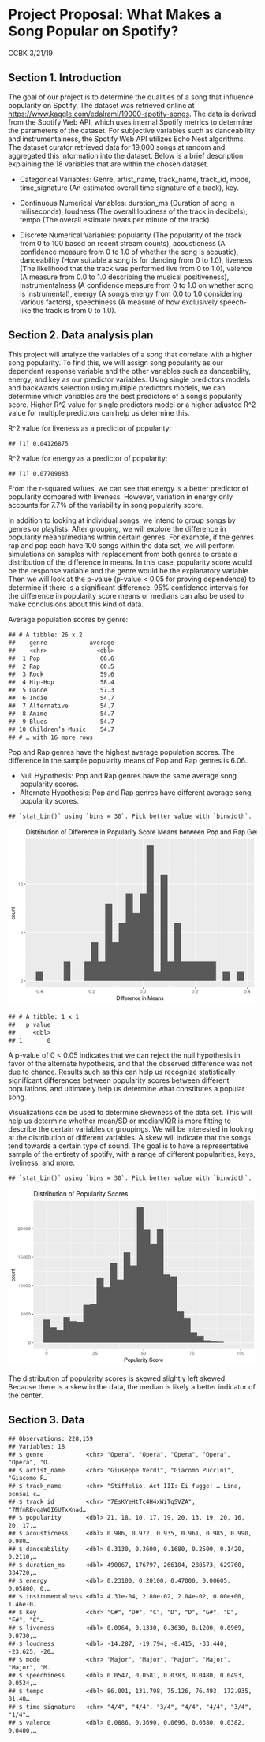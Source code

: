Project Proposal: What Makes a Song Popular on Spotify?
================
CCBK
3/21/19

## Section 1. Introduction

The goal of our project is to determine the qualities of a song that
influence popularity on Spotify. The dataset was retrieved online at
<https://www.kaggle.com/edalrami/19000-spotify-songs>. The data is
derived from the Spotify Web API, which uses internal Spotify metrics to
determine the parameters of the dataset. For subjective variables such
as danceability and instrumentalness, the Spotify Web API utilizes Echo
Nest algorithms. The dataset curator retrieved data for 19,000 songs at
random and aggregated this information into the dataset. Below is a
brief description explaining the 18 variables that are within the chosen
dataset.

  - Categorical Variables: Genre, artist\_name, track\_name, track\_id,
    mode, time\_signature (An estimated overall time signature of a
    track), key.

  - Continuous Numerical Variables: duration\_ms (Duration of song in
    miliseconds), loudness (The overall loudness of the track in
    decibels), tempo (The overall estimate beats per minute of the
    track).

  - Discrete Numerical Variables: popularity (The popularity of the
    track from 0 to 100 based on recent stream counts), acousticness (A
    confidence measure from 0 to 1.0 of whether the song is acoustic),
    danceability (How suitable a song is for dancing from 0 to 1.0),
    liveness (The likelihood that the track was performed live from 0 to
    1.0), valence (A measure from 0.0 to 1.0 describing the musical
    positiveness), instrumentalness (A confidence measure from 0 to 1.0
    on whether song is instrumental), energy (A song’s energy from 0.0
    to 1.0 considering various factors), speechiness (A measure of how
    exclusively speech-like the track is from 0 to 1.0).

## Section 2. Data analysis plan

This project will analyze the variables of a song that correlate with a
higher song popularity. To find this, we will assign song popularity as
our dependent response variable and the other variables such as
danceability, energy, and key as our predictor variables. Using single
predictors models and backwards selection using multiple predictors
models, we can determine which variables are the best predictors of a
song’s popularity score. Higher R^2 value for single predictors model or
a higher adjusted R^2 value for multiple predictors can help us
determine this.

R^2 value for liveness as a predictor of popularity:

    ## [1] 0.04126875

R^2 value for energy as a predictor of popularity:

    ## [1] 0.07709083

From the r-squared values, we can see that energy is a better predictor
of popularity compared with liveness. However, variation in energy only
accounts for 7.7% of the variability in song popularity score.

In addition to looking at individual songs, we intend to group songs by
genres or playlists. After grouping, we will explore the difference in
popularity means/medians within certain genres. For example, if the
genres rap and pop each have 100 songs within the data set, we will
perform simulations on samples with replacement from both genres to
create a distribution of the difference in means. In this case,
popularity score would be the response variable and the genre would be
the explanatory variable. Then we will look at the p-value (p-value \<
0.05 for proving dependence) to determine if there is a significant
difference. 95% confidence intervals for the difference in popularity
score means or medians can also be used to make conclusions about this
kind of data.

Average population scores by genre:

    ## # A tibble: 26 x 2
    ##    genre            average
    ##    <chr>              <dbl>
    ##  1 Pop                 66.6
    ##  2 Rap                 60.5
    ##  3 Rock                59.6
    ##  4 Hip-Hop             58.4
    ##  5 Dance               57.3
    ##  6 Indie               54.7
    ##  7 Alternative         54.7
    ##  8 Anime               54.7
    ##  9 Blues               54.7
    ## 10 Children’s Music    54.7
    ## # … with 16 more rows

Pop and Rap genres have the highest average population scores. The
difference in the sample popularity means of Pop and Rap genres is 6.06.

  - Null Hypothesis: Pop and Rap genres have the same average song
    popularity scores.
  - Alternate Hypothesis: Pop and Rap genres have different average song
    popularity
    scores.

<!-- end list -->

    ## `stat_bin()` using `bins = 30`. Pick better value with `binwidth`.

![](proposal_files/figure-gfm/example2_contd-1.png)<!-- -->

    ## # A tibble: 1 x 1
    ##   p_value
    ##     <dbl>
    ## 1       0

A p-value of 0 \< 0.05 indicates that we can reject the null hypothesis
in favor of the alternate hypothesis, and that the observed difference
was not due to chance. Results such as this can help us recognize
statistically significant differences between popularity scores between
different populations, and ultimately help us determine what constitutes
a popular song.

Visualizations can be used to determine skewness of the data set. This
will help us determine whether mean/SD or median/IQR is more fitting to
describe the certain variables or groupings. We will be interested in
looking at the distribution of different variables. A skew will indicate
that the songs tend towards a certain type of sound. The goal is to have
a representative sample of the entirety of spotify, with a range of
different popularities, keys, liveliness, and
    more.

    ## `stat_bin()` using `bins = 30`. Pick better value with `binwidth`.

![](proposal_files/figure-gfm/example3-1.png)<!-- -->

The distribution of popularity scores is skewed slightly left skewed.
Because there is a skew in the data, the median is likely a better
indicator of the center.

## Section 3. Data

    ## Observations: 228,159
    ## Variables: 18
    ## $ genre            <chr> "Opera", "Opera", "Opera", "Opera", "Opera", "O…
    ## $ artist_name      <chr> "Giuseppe Verdi", "Giacomo Puccini", "Giacomo P…
    ## $ track_name       <chr> "Stiffelio, Act III: Ei fugge! … Lina, pensai c…
    ## $ track_id         <chr> "7EsKYeHtTc4H4xWiTqSVZA", "7MfmRBvqaW0I6UTxXnad…
    ## $ popularity       <dbl> 21, 18, 10, 17, 19, 20, 13, 19, 20, 16, 20, 17,…
    ## $ acousticness     <dbl> 0.986, 0.972, 0.935, 0.961, 0.985, 0.990, 0.980…
    ## $ danceability     <dbl> 0.3130, 0.3600, 0.1680, 0.2500, 0.1420, 0.2110,…
    ## $ duration_ms      <dbl> 490867, 176797, 266184, 288573, 629760, 334720,…
    ## $ energy           <dbl> 0.23100, 0.20100, 0.47000, 0.00605, 0.05800, 0.…
    ## $ instrumentalness <dbl> 4.31e-04, 2.80e-02, 2.04e-02, 0.00e+00, 1.46e-0…
    ## $ key              <chr> "C#", "D#", "C", "D", "D", "G#", "D", "F#", "C"…
    ## $ liveness         <dbl> 0.0964, 0.1330, 0.3630, 0.1200, 0.0969, 0.0730,…
    ## $ loudness         <dbl> -14.287, -19.794, -8.415, -33.440, -23.625, -20…
    ## $ mode             <chr> "Major", "Major", "Major", "Major", "Major", "M…
    ## $ speechiness      <dbl> 0.0547, 0.0581, 0.0383, 0.0480, 0.0493, 0.0534,…
    ## $ tempo            <dbl> 86.001, 131.798, 75.126, 76.493, 172.935, 81.40…
    ## $ time_signature   <chr> "4/4", "4/4", "3/4", "4/4", "4/4", "3/4", "1/4"…
    ## $ valence          <dbl> 0.0886, 0.3690, 0.0696, 0.0380, 0.0382, 0.0400,…
